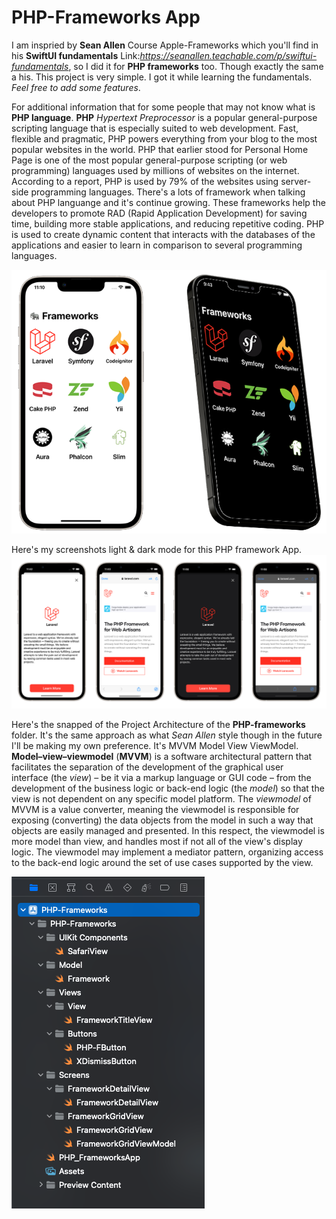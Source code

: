 # PHP-Frameworks App

I am inspried by **Sean Allen** Course Apple-Frameworks which you'll find in his **SwiftUI fundamentals** 
Link:*https://seanallen.teachable.com/p/swiftui-fundamentals*, so I did it for **PHP frameworks** too. Though exactly the same a his. This project is very simple. I got it while learning the fundamentals. *Feel free to add some features*. 

For additional information that for some people that may not know what is **PHP language**. **PHP** *Hypertext Preprocessor* is a popular general-purpose scripting language that is especially suited to web development. Fast, flexible and pragmatic, PHP powers everything from your blog to the most popular websites in the world. PHP that earlier stood for Personal Home Page is one of the most popular general-purpose scripting (or web programming) languages used by millions of websites on the internet. According to a report, PHP is used by 79% of the websites using server-side programming languages. There's a lots of framework when talking about PHP languange and it's continue growing. These frameworks help the developers to promote RAD (Rapid Application Development) for saving time, building more stable applications, and reducing repetitive coding. PHP is used to create dynamic content that interacts with the databases of the applications and easier to learn in comparison to several programming languages.

![images/dark-mode-php-framework.png](images/PHP-frameworks_light-dark-mode_screenshot.png)


Here's my screenshots light & dark mode for this PHP framework App.
![](images/PHP-frameworks_light-darkMode_screenshot.png)






Here's the snapped of the Project Architecture of the **PHP-frameworks** folder. It's the same approach as what *Sean Allen* style though in the future I'll be making my own preference. It's MVVM Model View ViewModel. **Model–view–viewmodel** (**MVVM**) is a software architectural pattern that facilitates the separation of the development of the graphical user interface (the *view*) – be it via a markup language or GUI code – from the development of the business logic or back-end logic (the *model*) so that the view is not dependent on any specific model platform. The *viewmodel* of MVVM is a value converter, meaning the viewmodel is responsible for exposing (converting) the data objects from the model in such a way that objects are easily managed and presented. In this respect, the viewmodel is more model than view, and handles most if not all of the view's display logic. The viewmodel may implement a mediator pattern, organizing access to the back-end logic around the set of use cases supported by the view.

![images/ProjectArchitecture.png](images/ProjectArchitecture.png)
